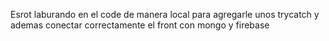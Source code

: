 Esrot laburando en el code de manera local para agregarle unos trycatch y ademas conectar correctamente el front con mongo y firebase